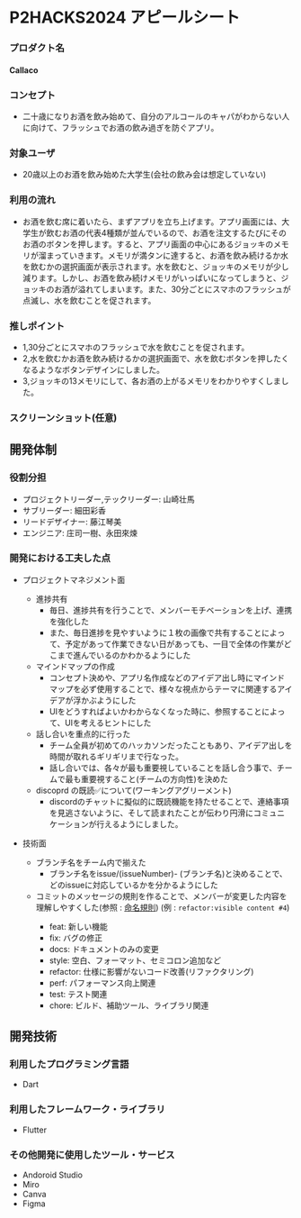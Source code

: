 # P2HACKS2024 アピールシート 

### プロダクト名  
#### Callaco

### コンセプト  
- 二十歳になりお酒を飲み始めて、自分のアルコールのキャパがわからない人に向けて、フラッシュでお酒の飲み過ぎを防ぐアプリ。

### 対象ユーザ  
- 20歳以上のお酒を飲み始めた大学生(会社の飲み会は想定していない)

### 利用の流れ  
- お酒を飲む席に着いたら、まずアプリを立ち上げます。アプリ画面には、大学生が飲むお酒の代表4種類が並んでいるので、お酒を注文するたびにそのお酒のボタンを押します。すると、アプリ画面の中心にあるジョッキのメモリが溜まっていきます。メモリが満タンに達すると、お酒を飲み続けるか水を飲むかの選択画面が表示されます。水を飲むと、ジョッキのメモリが少し減ります。しかし、お酒を飲み続けメモリがいっぱいになってしまうと、ジョッキのお酒が溢れてしまいます。また、30分ごとにスマホのフラッシュが点滅し、水を飲むことを促されます。

### 推しポイント  
- 1,30分ごとにスマホのフラッシュで水を飲むことを促されます。
- 2,水を飲むかお酒を飲み続けるかの選択画面で、水を飲むボタンを押したくなるようなボタンデザインにしました。
- 3,ジョッキの13メモリにして、各お酒の上がるメモリをわかりやすくしました。

### スクリーンショット(任意)  

## 開発体制  

### 役割分担  
- プロジェクトリーダー,テックリーダー: 山崎壮馬
- サブリーダー: 細田彩香
- リードデザイナー: 藤江琴美
- エンジニア: 庄司一樹、永田來煉

### 開発における工夫した点 
- プロジェクトマネジメント面
    - 進捗共有
        - 毎日、進捗共有を行うことで、メンバーモチベーションを上げ、連携を強化した
        - また、毎日進捗を見やすいように１枚の画像で共有することによって、予定があって作業できない日があっても、一目で全体の作業がどこまで進んでいるのかわかるようにした
    - マインドマップの作成
        - コンセプト決めや、アプリ名作成などのアイデア出し時にマインドマップを必ず使用することで、様々な視点からテーマに関連するアイデアが浮かぶようにした
        - UIをどうすればよいかわからなくなった時に、参照することによって、UIを考えるヒントにした
    - 話し合いを重点的に行った
        - チーム全員が初めてのハッカソンだったこともあり、アイデア出しを時間が取れるギリギリまで行なった。
        - 話し合いでは、各々が最も重要視していることを話し合う事で、チームで最も重要視すること(チームの方向性)を決めた
    - discoprd の既読✅について(ワーキングアグリーメント)
        - discordのチャットに擬似的に既読機能を持たせることで、連絡事項を見逃さないように、そして読まれたことが伝わり円滑にコミュニケーションが行えるようにしました。
    
- 技術面
    - ブランチ名をチーム内で揃えた
        - ブランチ名をissue/(issueNumber)- (ブランチ名)と決めることで、どのissueに対応しているかを分かるようにした
    - コミットのメッセージの規則を作ることで、メンバーが変更した内容を理解しやすくした(参照 : <a href= "https://github.com/p2hacks2024/pre- 17/wiki/%E5%91%BD%E5%90%8D%E8%A6%8F%E5%89%87/">命名規則<a>)  (例 : `refactor:visible content #4`)
        - feat: 新しい機能
        - fix: バグの修正
        - docs: ドキュメントのみの変更
        - style: 空白、フォーマット、セミコロン追加など
        - refactor: 仕様に影響がないコード改善(リファクタリング)
        - perf: パフォーマンス向上関連
        - test: テスト関連
        - chore: ビルド、補助ツール、ライブラリ関連
    


## 開発技術 

### 利用したプログラミング言語  
- Dart  

### 利用したフレームワーク・ライブラリ  
- Flutter

### その他開発に使用したツール・サービス
- Andoroid Studio
- Miro
- Canva
- Figma
